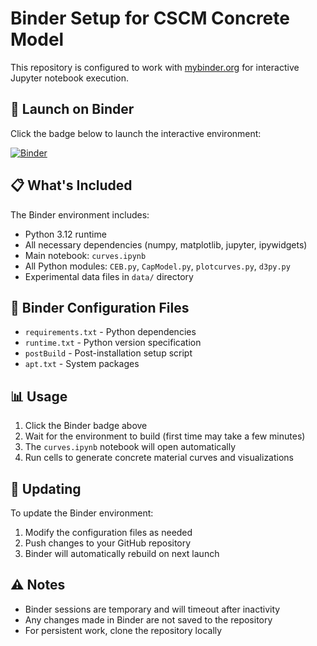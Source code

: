 # Binder Setup for CSCM Concrete Model

This repository is configured to work with [mybinder.org](https://mybinder.org) for interactive Jupyter notebook execution.

## 🚀 Launch on Binder

Click the badge below to launch the interactive environment:

[![Binder](https://mybinder.org/badge_logo.svg)](https://mybinder.org/v2/gh/yurynovozhilov/MAT_CSCM_CONCRETE_NOVOZHILOV/HEAD?filepath=curves.ipynb)

## 📋 What's Included

The Binder environment includes:
- Python 3.12 runtime
- All necessary dependencies (numpy, matplotlib, jupyter, ipywidgets)
- Main notebook: `curves.ipynb`
- All Python modules: `CEB.py`, `CapModel.py`, `plotcurves.py`, `d3py.py`
- Experimental data files in `data/` directory

## 🔧 Binder Configuration Files

- `requirements.txt` - Python dependencies
- `runtime.txt` - Python version specification
- `postBuild` - Post-installation setup script
- `apt.txt` - System packages

## 📊 Usage

1. Click the Binder badge above
2. Wait for the environment to build (first time may take a few minutes)
3. The `curves.ipynb` notebook will open automatically
4. Run cells to generate concrete material curves and visualizations

## 🔄 Updating

To update the Binder environment:
1. Modify the configuration files as needed
2. Push changes to your GitHub repository
3. Binder will automatically rebuild on next launch

## ⚠️ Notes

- Binder sessions are temporary and will timeout after inactivity
- Any changes made in Binder are not saved to the repository
- For persistent work, clone the repository locally